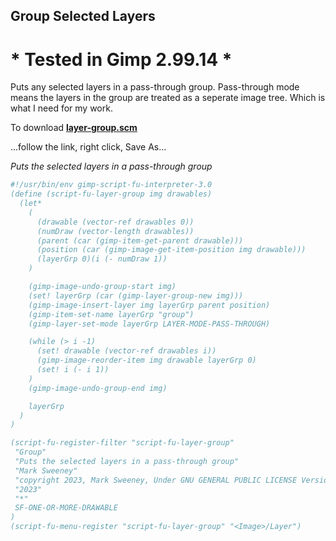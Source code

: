 ## Group Selected Layers

# * Tested in Gimp 2.99.14 *

Puts any selected layers in a pass-through group. Pass-through mode means
the layers in the group are treated as a seperate image tree. Which is
what I need for my work.

To download [**layer-group.scm**](https://raw.githubusercontent.com/script-fu/script-fu.github.io/main/plug-ins/layer-group/layer-group.scm) 
  
...follow the link, right click, Save As...

*Puts the selected layers in a pass-through group*

```scheme
#!/usr/bin/env gimp-script-fu-interpreter-3.0
(define (script-fu-layer-group img drawables)
  (let*
    (
      (drawable (vector-ref drawables 0))
      (numDraw (vector-length drawables))
      (parent (car (gimp-item-get-parent drawable)))
      (position (car (gimp-image-get-item-position img drawable)))
      (layerGrp 0)(i (- numDraw 1))
    )

    (gimp-image-undo-group-start img)
    (set! layerGrp (car (gimp-layer-group-new img)))
    (gimp-image-insert-layer img layerGrp parent position)
    (gimp-item-set-name layerGrp "group")
    (gimp-layer-set-mode layerGrp LAYER-MODE-PASS-THROUGH)

    (while (> i -1)
      (set! drawable (vector-ref drawables i))
      (gimp-image-reorder-item img drawable layerGrp 0)
      (set! i (- i 1))
    )
    (gimp-image-undo-group-end img)

    layerGrp
  )
)

(script-fu-register-filter "script-fu-layer-group"
 "Group" 
 "Puts the selected layers in a pass-through group" 
 "Mark Sweeney"
 "copyright 2023, Mark Sweeney, Under GNU GENERAL PUBLIC LICENSE Version 3"
 "2023"
 "*"
 SF-ONE-OR-MORE-DRAWABLE
)
(script-fu-menu-register "script-fu-layer-group" "<Image>/Layer")
```